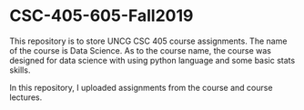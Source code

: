 # CSC-405-605-Fall2019

This repository is to store UNCG CSC 405 course assignments. The name of the course is Data Science. As to the course name, the course was designed for data science with using python language and some basic stats skills.

In this repository, I uploaded assignments from the course and course lectures.

